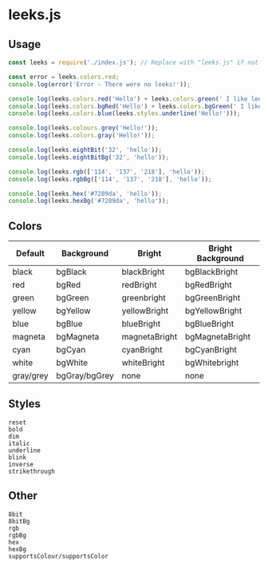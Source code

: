 # leeks.js

## Usage
```js
const leeks = require('./index.js'); // Replace with "leeks.js" if not using from the Git repository

const error = leeks.colors.red;
console.log(error('Error - There were no leeks!'));

console.log(leeks.colors.red('Hello') + leeks.colors.green(' I like leeks!'));
console.log(leeks.colors.bgRed('Hello') + leeks.colors.bgGreen(' I like leeks!'));
console.log(leeks.colors.blue(leeks.styles.underline('Hello!')));

console.log(leeks.colours.grey('Hello!'));
console.log(leeks.colors.gray('Hello!'));

console.log(leeks.eightBit('32', 'hello'));
console.log(leeks.eightBitBg('32', 'hello'));

console.log(leeks.rgb(['114', '137', '218'], 'hello'));
console.log(leeks.rgbBg(['114', '137', '218'], 'hello'));

console.log(leeks.hex('#7289da', 'hello'));
console.log(leeks.hexBg('#7289da', 'hello'));
```
## Colors

Default | Background | Bright | Bright Background
--- | --- | --- | ---
black | bgBlack | blackBright | bgBlackBright
red | bgRed | redBright | bgRedBright
green | bgGreen | greenbright | bgGreenBright
yellow | bgYellow | yellowBright | bgYellowBright
blue | bgBlue | blueBright | bgBlueBright
magneta | bgMagneta | magnetaBright | bgMagnetaBright
cyan | bgCyan | cyanBright | bgCyanBright
white | bgWhite | whiteBright | bgWhitebright
gray/grey | bgGray/bgGrey | none | none

## Styles
```
reset
bold
dim
italic
underline
blink
inverse
strikethrough
```

## Other
```
8bit
8bitBg
rgb
rgbBg
hex
hexBg
supportsColour/supportsColor
```